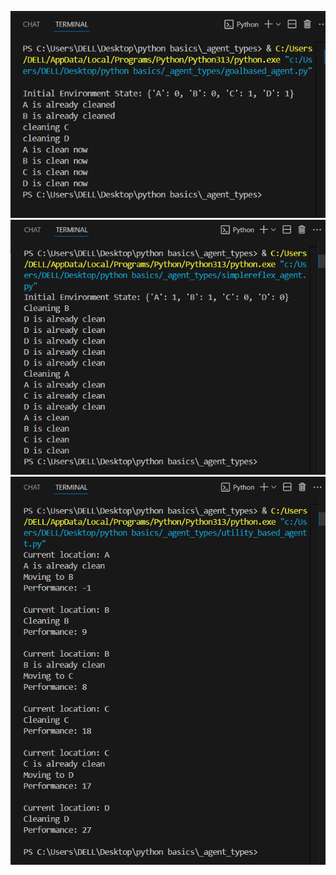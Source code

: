 ![output of goal based vacuum cleaner agent](images/goalbased.PNG)
![output of simple reflex based vacuum cleaner agent](images/simplereflex.PNG)
![output of utility based vacuum cleaner agent](images/utilitybased.PNG)

